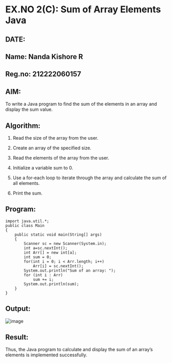# EX.NO 2(C): Sum of Array Elements Java

## DATE:
## Name: Nanda Kishore R
## Reg.no: 212222060157

## AIM:
To write a Java program to find the sum of the elements in an array and display the sum value.

## Algorithm:

1. Read the size of the array from the user.

2. Create an array of the specified size.

3. Read the elements of the array from the user.

4. Initialize a variable sum to 0.

5. Use a for-each loop to iterate through the array and calculate the sum of all elements.

6. Print the sum.


## Program:

```
import java.util.*; 
public class Main
{
    public static void main(String[] args) 
    { 
        Scanner sc = new Scanner(System.in); 
        int a=sc.nextInt();
        int Arr[] = new int[a]; 
        int sum = 0;
        for(int i = 0; i < Arr.length; i++) 
            Arr[i] = sc.nextInt(); 
        System.out.println("Sum of an array: "); 
        for (int i : Arr)
            sum += i;
        System.out.println(sum);
    } 
}
```

## Output:
![image](https://github.com/user-attachments/assets/797ec1e8-f5b2-471e-b316-c00ba0ea2c01)


## Result:
Thus, the Java program to calculate and display the sum of an array’s elements is implemented successfully.
